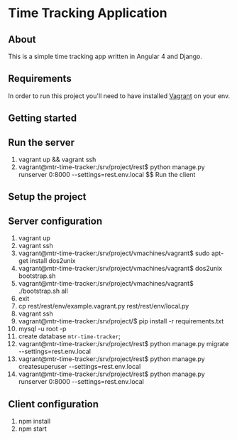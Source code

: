 # Time Tracking Application #

## About ##

This is a simple time tracking app written in Angular 4 and Django.

## Requirements ##

In order to run this project you'll need to have installed [Vagrant](https://www.vagrantup.com/) on your env.

## Getting started ##

## Run the server

1. vagrant up && vagrant ssh
2. vagrant@mtr-time-tracker:/srv/project/rest$ python manage.py runserver 0:8000 --settings=rest.env.local
$$ Run the client

## Setup the project ##

## Server configuration

1. vagrant up
2. vagrant ssh
3. vagrant@mtr-time-tracker:/srv/project/vmachines/vagrant$ sudo apt-get install dos2unix
4. vagrant@mtr-time-tracker:/srv/project/vmachines/vagrant$ dos2unix bootstrap.sh
5. vagrant@mtr-time-tracker:/srv/project/vmachines/vagrant$ ./bootstrap.sh all
6. exit
7. cp rest/rest/env/example.vagrant.py rest/rest/env/local.py
8. vagrant ssh
9. vagrant@mtr-time-tracker:/srv/project/$ pip install -r requirements.txt
10. mysql -u root -p
11. create database `mtr-time-tracker`;
12. vagrant@mtr-time-tracker:/srv/project/rest$ python manage.py migrate --settings=rest.env.local
13. vagrant@mtr-time-tracker:/srv/project/rest$ python manage.py createsuperuser --settings=rest.env.local
14. vagrant@mtr-time-tracker:/srv/project/rest$ python manage.py runserver 0:8000 --settings=rest.env.local

## Client configuration

1. npm install
2. npm start
